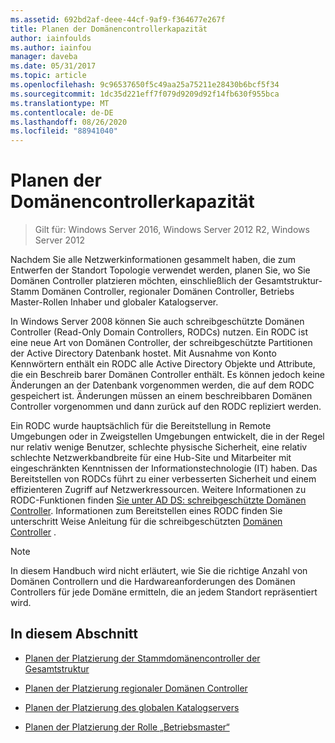 ```yaml
---
ms.assetid: 692bd2af-deee-44cf-9af9-f364677e267f
title: Planen der Domänencontrollerkapazität
author: iainfoulds
ms.author: iainfou
manager: daveba
ms.date: 05/31/2017
ms.topic: article
ms.openlocfilehash: 9c96537650f5c49aa25a75211e28430b6bcf5f34
ms.sourcegitcommit: 1dc35d221eff7f079d9209d92f14fb630f955bca
ms.translationtype: MT
ms.contentlocale: de-DE
ms.lasthandoff: 08/26/2020
ms.locfileid: "88941040"
---
```

# <a name="planning-domain-controller-placement"></a>Planen der Domänencontrollerkapazität

> Gilt für: Windows Server 2016, Windows Server 2012 R2, Windows Server 2012

Nachdem Sie alle Netzwerkinformationen gesammelt haben, die zum Entwerfen der Standort Topologie verwendet werden, planen Sie, wo Sie Domänen Controller platzieren möchten, einschließlich der Gesamtstruktur-Stamm Domänen Controller, regionaler Domänen Controller, Betriebs Master-Rollen Inhaber und globaler Katalogserver.

In Windows Server 2008 können Sie auch schreibgeschützte Domänen Controller (Read-Only Domain Controllers, RODCs) nutzen. Ein RODC ist eine neue Art von Domänen Controller, der schreibgeschützte Partitionen der Active Directory Datenbank hostet. Mit Ausnahme von Konto Kennwörtern enthält ein RODC alle Active Directory Objekte und Attribute, die ein Beschreib barer Domänen Controller enthält. Es können jedoch keine Änderungen an der Datenbank vorgenommen werden, die auf dem RODC gespeichert ist. Änderungen müssen an einem beschreibbaren Domänen Controller vorgenommen und dann zurück auf den RODC repliziert werden.

Ein RODC wurde hauptsächlich für die Bereitstellung in Remote Umgebungen oder in Zweigstellen Umgebungen entwickelt, die in der Regel nur relativ wenige Benutzer, schlechte physische Sicherheit, eine relativ schlechte Netzwerkbandbreite für eine Hub-Site und Mitarbeiter mit eingeschränkten Kenntnissen der Informationstechnologie (IT) haben. Das Bereitstellen von RODCs führt zu einer verbesserten Sicherheit und einem effizienteren Zugriff auf Netzwerkressourcen. Weitere Informationen zu RODC-Funktionen finden [Sie unter AD DS: schreibgeschützte Domänen Controller](/previous-versions/windows/it-pro/windows-server-2008-r2-and-2008/cc732801(v=ws.10)). Informationen zum Bereitstellen eines RODC finden Sie unterschritt Weise Anleitung für die schreibgeschützten [Domänen Controller](/previous-versions/windows/it-pro/windows-server-2008-r2-and-2008/cc772234(v=ws.10)) .

> [!NOTE]
> In diesem Handbuch wird nicht erläutert, wie Sie die richtige Anzahl von Domänen Controllern und die Hardwareanforderungen des Domänen Controllers für jede Domäne ermitteln, die an jedem Standort repräsentiert wird.

## <a name="in-this-section"></a>In diesem Abschnitt

- [Planen der Platzierung der Stammdomänencontroller der Gesamtstruktur](../../ad-ds/plan/Planning-Forest-Root-Domain-Controller-Placement.md)

- [Planen der Platzierung regionaler Domänen Controller](../../ad-ds/plan/Planning-Regional-Domain-Controller-Placement.md)

- [Planen der Platzierung des globalen Katalogservers](../../ad-ds/plan/Planning-Global-Catalog-Server-Placement.md)

- [Planen der Platzierung der Rolle „Betriebsmaster“](../../ad-ds/plan/Planning-Operations-Master-Role-Placement.md)
